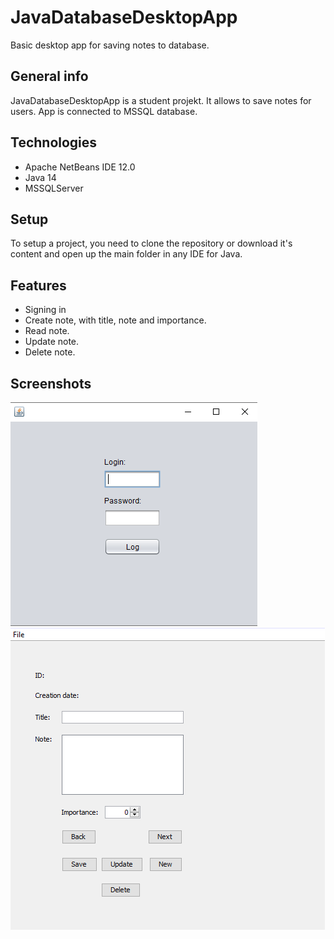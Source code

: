 # JavaDatabaseDesktopApp

Basic desktop app for saving notes to database.

## General info

JavaDatabaseDesktopApp is a student projekt. It allows to save notes for users. App is connected to MSSQL database.

## Technologies

* Apache NetBeans IDE 12.0
* Java 14
* MSSQLServer

## Setup

To setup a project, you need to clone the repository or download it's content and open up the main folder in any IDE for Java.

## Features

* Signing in
* Create note, with title, note and importance.
* Read note.
* Update note.
* Delete note.

## Screenshots

![login](screanshoots/Login.png)
![note](screanshoots/Note.PNG)

